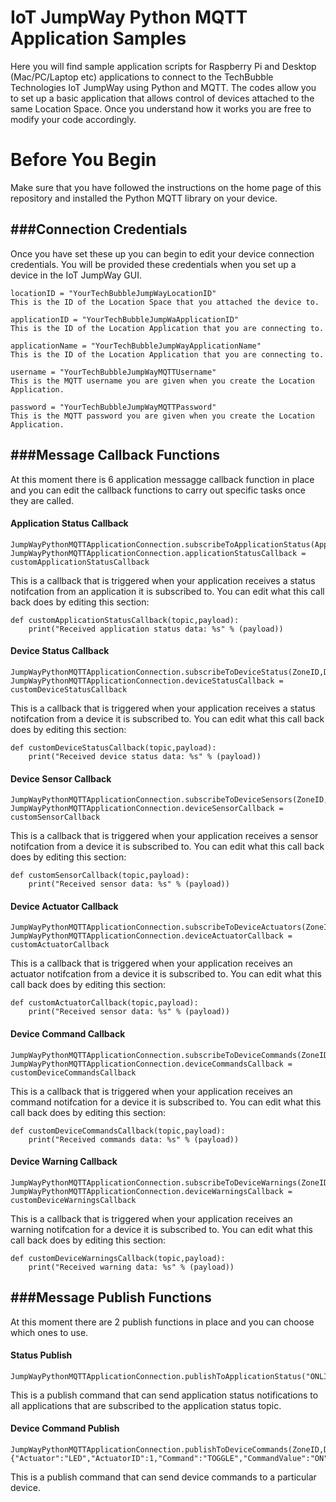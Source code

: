 IoT JumpWay Python MQTT Application Samples
======================================

Here you will find sample application scripts for Raspberry Pi and Desktop (Mac/PC/Laptop etc) applications to connect to the TechBubble Technologies IoT JumpWay using Python and MQTT. The codes allow you to set up a basic application that allows control of devices attached to the same Location Space. Once you understand how it works you are free to modify your code accordingly.

# Before You Begin

Make sure that you have followed the instructions on the home page of this repository and installed the Python MQTT library on your device.

###Connection Credentials
-------------------------

Once you have set these up you can begin to edit your device connection credentials. You will be provided these credentials when you set up a device in the IoT JumpWay GUI.

```
locationID = "YourTechBubbleJumpWayLocationID" 
This is the ID of the Location Space that you attached the device to.
```
```
applicationID = "YourTechBubbleJumpWaApplicationID" 
This is the ID of the Location Application that you are connecting to.
```
```
applicationName = "YourTechBubbleJumpWayApplicationName"
This is the ID of the Location Application that you are connecting to.
```
```
username = "YourTechBubbleJumpWayMQTTUsername" 
This is the MQTT username you are given when you create the Location Application.
```
```
password = "YourTechBubbleJumpWayMQTTPassword" 
This is the MQTT password you are given when you create the Location Application.
```

###Message Callback Functions
--------------------------------

At this moment there is 6 application messagge callback function in place and you can edit the callback functions to carry out specific tasks once they are called.

#### Application Status Callback

```
JumpWayPythonMQTTApplicationConnection.subscribeToApplicationStatus(ApplicationID)
JumpWayPythonMQTTApplicationConnection.applicationStatusCallback = customApplicationStatusCallback
```
This is a callback that is triggered when your application receives a status notifcation from an application it is subscribed to.
You can edit what this call back does by editing this section:

```
def customApplicationStatusCallback(topic,payload):
	print("Received application status data: %s" % (payload))
```

#### Device Status Callback

```
JumpWayPythonMQTTApplicationConnection.subscribeToDeviceStatus(ZoneID,DeviceID)
JumpWayPythonMQTTApplicationConnection.deviceStatusCallback = customDeviceStatusCallback
```
This is a callback that is triggered when your application receives a status notifcation from a device it is subscribed to.
You can edit what this call back does by editing this section:

```
def customDeviceStatusCallback(topic,payload):
	print("Received device status data: %s" % (payload))
```

#### Device Sensor Callback

```
JumpWayPythonMQTTApplicationConnection.subscribeToDeviceSensors(ZoneID,DeviceID)
JumpWayPythonMQTTApplicationConnection.deviceSensorCallback = customSensorCallback
```
This is a callback that is triggered when your application receives a sensor notifcation from a device it is subscribed to.
You can edit what this call back does by editing this section:

```
def customSensorCallback(topic,payload):
	print("Received sensor data: %s" % (payload))
```

#### Device Actuator Callback

```
JumpWayPythonMQTTApplicationConnection.subscribeToDeviceActuators(ZoneID,DeviceID)
JumpWayPythonMQTTApplicationConnection.deviceActuatorCallback = customActuatorCallback
```
This is a callback that is triggered when your application receives an actuator notifcation from a device it is subscribed to.
You can edit what this call back does by editing this section:

```
def customActuatorCallback(topic,payload):
	print("Received sensor data: %s" % (payload))
```

#### Device Command Callback

```
JumpWayPythonMQTTApplicationConnection.subscribeToDeviceCommands(ZoneID,DeviceID)
JumpWayPythonMQTTApplicationConnection.deviceCommandsCallback = customDeviceCommandsCallback
```
This is a callback that is triggered when your application receives an command notifcation for a device it is subscribed to.
You can edit what this call back does by editing this section:

```
def customDeviceCommandsCallback(topic,payload):
	print("Received commands data: %s" % (payload))
```

#### Device Warning Callback

```
JumpWayPythonMQTTApplicationConnection.subscribeToDeviceWarnings(ZoneID,DeviceID)
JumpWayPythonMQTTApplicationConnection.deviceWarningsCallback = customDeviceWarningsCallback
```
This is a callback that is triggered when your application receives an warning notifcation for a device it is subscribed to.
You can edit what this call back does by editing this section:

```
def customDeviceWarningsCallback(topic,payload):
	print("Received warning data: %s" % (payload))
```

###Message Publish Functions
--------------------------------

At this moment there are 2 publish functions in place and you can choose which ones to use.

#### Status Publish

```
JumpWayPythonMQTTApplicationConnection.publishToApplicationStatus("ONLINE")
```
This is a publish command that can send application status notifications to all applications that are subscribed to the application status topic. 

#### Device Command Publish

```
JumpWayPythonMQTTApplicationConnection.publishToDeviceCommands(ZoneID,DeviceID,{"Actuator":"LED","ActuatorID":1,"Command":"TOGGLE","CommandValue":"ON"})
```
This is a publish command that can send device commands to a particular device. 
